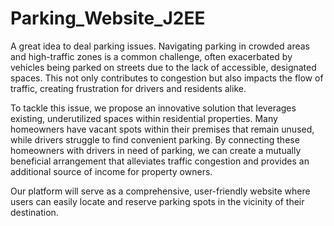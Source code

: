 # Parking_Website_J2EE
 A great idea to deal parking issues.
Navigating parking in crowded areas and high-traffic zones is a common challenge, often exacerbated by vehicles being parked on streets due to the lack of accessible, designated spaces. This not only contributes to congestion but also impacts the flow of traffic, creating frustration for drivers and residents alike.

To tackle this issue, we propose an innovative solution that leverages existing, underutilized spaces within residential properties. Many homeowners have vacant spots within their premises that remain unused, while drivers struggle to find convenient parking. By connecting these homeowners with drivers in need of parking, we can create a mutually beneficial arrangement that alleviates traffic congestion and provides an additional source of income for property owners.

Our platform will serve as a comprehensive, user-friendly website where users can easily locate and reserve parking spots in the vicinity of their destination. 
